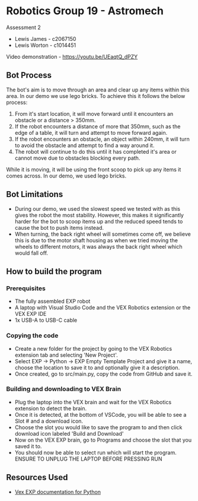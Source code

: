 # Robotics Group 19 - Astromech
Assessment 2

- Lewis James - c2067150
- Lewis Worton - c1014451

Video demonstration - https://youtu.be/UEaqtQ_dPZY

## Bot Process
The bot's aim is to move through an area and clear up any items within this area. In our demo we use lego bricks.
To achieve this it follows the below process:

1. From it's start location, it will move forward until it encounters an obstacle or a distance > 350mm.
2. If the robot encounters a distance of more that 350mm, such as the edge of a table, it will turn and attempt to move forward again.
3. If the robot encounters an obstacle, an object within 240mm, it will turn to avoid the obstacle and attempt to find a way around it.
4. The robot will continue to do this until it has completed it's area or cannot move due to obstacles blocking every path.

While it is moving, it will be using the front scoop to pick up any items it comes across. In our demo, we used lego bricks.

## Bot Limitations

- During our demo, we used the slowest speed we tested with as this gives the robot the most stability. However, this makes it significantly harder for the bot to scoop items up and the reduced speed tends to cause the bot to push items instead.
- When turning, the back right wheel will sometimes come off, we believe this is due to the motor shaft housing as when we tried moving the wheels to different motors, it was always the back right wheel which would fall off.

## How to build the program
### Prerequisites
- The fully assembled EXP robot
- A laptop with Visual Studio Code and the VEX Robotics extension or the VEX EXP IDE
- 1x USB-A to USB-C cable

### Copying the code
- Create a new folder for the project by going to the VEX Robotics extension tab and selecting 'New Project'.
- Select EXP -> Python -> EXP Empty Template Project and give it a name, choose the location to save it to and optionally give it a description.
- Once created, go to src/main.py, copy the code from GitHub and save it.

### Building and downloading to VEX Brain
- Plug the laptop into the VEX brain and wait for the VEX Robotics extension to detect the brain.
- Once it is detected, at the bottom of VSCode, you will be able to see a Slot # and a download icon.
- Choose the slot you would like to save the program to and then click download icon labeled 'Build and Download'
- Now on the VEX EXP brain, go to Programs and choose the slot that you saved it to.
- You should now be able to select run which will start the program. ENSURE TO UNPLUG THE LAPTOP BEFORE PRESSING RUN

## Resources Used
- [Vex EXP documentation for Python](https://api.vex.com/exp/home/python/index.html)